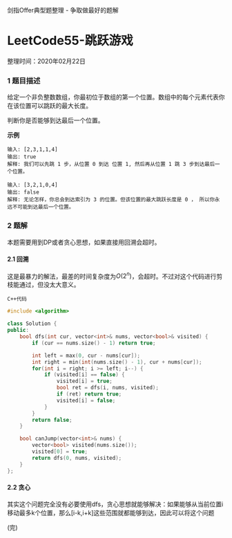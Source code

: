 剑指Offer典型题整理 - 争取做最好的题解

# LeetCode55-跳跃游戏

整理时间：2020年02月22日



### 1 题目描述

给定一个非负整数数组，你最初位于数组的第一个位置。数组中的每个元素代表你在该位置可以跳跃的最大长度。

判断你是否能够到达最后一个位置。



**示例**

```
输入: [2,3,1,1,4]
输出: true
解释: 我们可以先跳 1 步，从位置 0 到达 位置 1, 然后再从位置 1 跳 3 步到达最后一个位置。

输入: [3,2,1,0,4]
输出: false
解释: 无论怎样，你总会到达索引为 3 的位置。但该位置的最大跳跃长度是 0 ， 所以你永远不可能到达最后一个位置。
```



### 2 题解

本题需要用到DP或者贪心思想，如果直接用回溯会超时。

#### 2.1 回溯

这是最暴力的解法，最差的时间复杂度为$O(2^n)$，会超时。不过对这个代码进行剪枝能通过，但没太大意义。

`C++代码`

```C++
#include <algorithm>

class Solution {
public:
    bool dfs(int cur, vector<int>& nums, vector<bool>& visited) {
        if (cur == nums.size() - 1) return true;

        int left = max(0, cur - nums[cur]);
        int right = min(int(nums.size() - 1), cur + nums[cur]);
        for(int i = right; i >= left; i--) {
            if (visited[i] == false) {
                visited[i] = true;
                bool ret = dfs(i, nums, visited);
                if (ret) return true;
                visited[i] = false;
            }
        }
        return false;
    }

    bool canJump(vector<int>& nums) {
        vector<bool> visited(nums.size());
        visited[0] = true;
        return dfs(0, nums, visited);
    }
};
```

#### 2.2 贪心

其实这个问题完全没有必要使用dfs，贪心思想就能够解决：如果能够从当前位置i移动最多k个位置，那么[i-k,i+k]这些范围就都能够到达，因此可以将这个问题

(完)